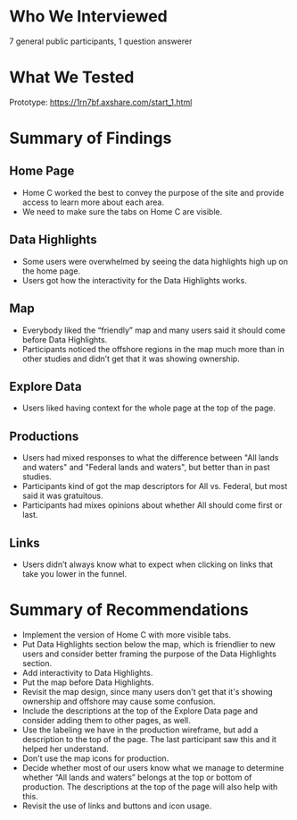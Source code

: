 # Who We Interviewed
7 general public participants, 1 question answerer

# What We Tested
Prototype: https://1rn7bf.axshare.com/start_1.html

# Summary of Findings
## Home Page
* Home C worked the best to convey the purpose of the site and provide access to learn more about each area.
* We need to make sure the tabs on Home C are visible.

## Data Highlights
* Some users were overwhelmed by seeing the data highlights high up on the home page.
* Users got how the interactivity for the Data Highlights works.

## Map
* Everybody liked the “friendly” map and many users said it should come before Data Highlights. 
* Participants noticed the offshore regions in the map much more than in other studies and didn’t get that it was showing ownership.

## Explore Data
* Users liked having context for the whole page at the top of the page.

## Productions
* Users had mixed responses to what the difference between "All lands and waters" and "Federal lands and waters", but better than in past studies.
* Participants kind of got the map descriptors for All vs. Federal, but most said it was gratuitous.
* Participants had mixes opinions about whether All should come first or last. 

## Links
* Users didn’t always know what to expect when clicking on links that take you lower in the funnel.

# Summary of Recommendations
* Implement the version of Home C with more visible tabs.
* Put Data Highlights section below the map, which is friendlier to new users and consider better framing the purpose of the Data Highlights section.
* Add interactivity to Data Highlights.
* Put the map before Data Highlights.
* Revisit the map design, since many users don't get that it's showing ownership and offshore may cause some confusion.
* Include the descriptions at the top of the Explore Data page and consider adding them to other pages, as well.
* Use the labeling we have in the production wireframe, but add a description to the top of the page.  The last participant saw this and it helped her understand.
* Don't use the map icons for production.
* Decide whether most of our users know what we manage to determine whether “All lands and waters” belongs at the top or bottom of production.  The descriptions at the top of the page will also help with this.
* Revisit the use of links and buttons and icon usage.
